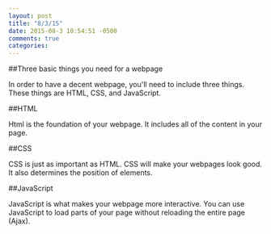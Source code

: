 ```yaml
---
layout: post
title: "8/3/15"
date: 2015-08-3 10:54:51 -0500
comments: true
categories: 
---
```

##Three basic things you need for a webpage

In order to have a decent webpage, you'll need to include three things. These things are HTML, CSS, and JavaScript.

##HTML

Html is the foundation of your webpage. It includes all of the content in your page.

##CSS

CSS is just as important as HTML. CSS will make your webpages look good. It also determines the position of elements.

##JavaScript

JavaScript is what makes your webpage more interactive. You can use JavaScript to load parts of your page without reloading the entire page (Ajax).